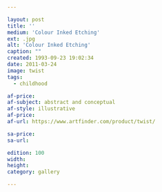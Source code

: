 ```yaml
---

layout: post
title: ''
medium: 'Colour Inked Etching'
ext: .jpg
alt: 'Colour Inked Etching'
caption: ""
created: 1993-09-23 19:02:34
date: 2011-03-24
image: twist
tags:
  - childhood

af-price:
af-subject: abstract and conceptual
af-style: illustrative
af-price:
af-url: https://www.artfinder.com/product/twist/

sa-price:
sa-url:

edition: 100
width:
height:
category: gallery

---
```

